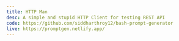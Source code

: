 ```yaml
---
title: HTTP Man
desc: A simple and stupid HTTP Client for testing REST API
code: https://github.com/siddharthroy12/bash-prompt-generator
live: https://promptgen.netlify.app/
---
```

